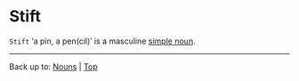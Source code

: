 # Stift

`Stift` ‘a pin, a pen(cil)’ is a masculine [simple noun](../../simpleNouns.md).

----

Back up to: [Nouns](../../index.md) | [Top](../../../index.md)
